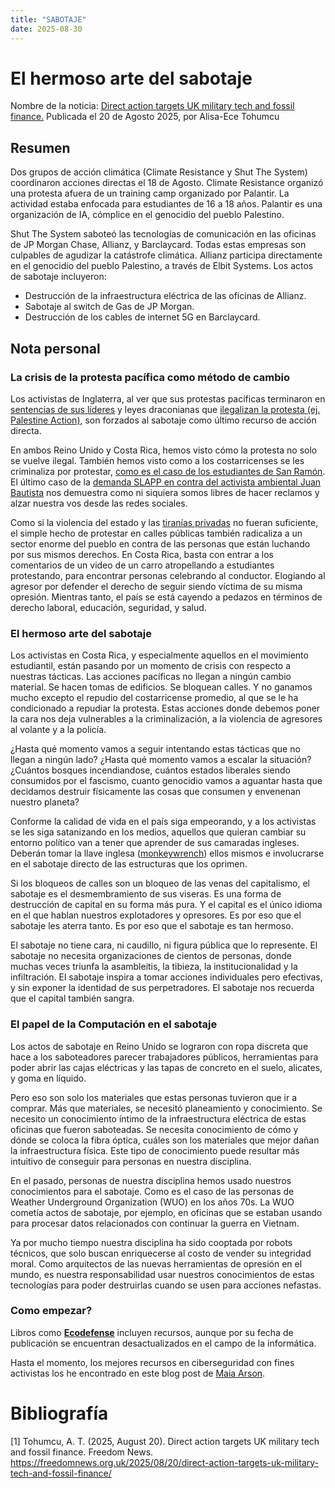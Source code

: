 ```yaml
---
title: "SABOTAJE"
date: 2025-08-30
---
```


# El hermoso arte del sabotaje

Nombre de la noticia: 
[Direct action targets UK military tech and fossil finance.](https://freedomnews.org.uk/2025/08/20/direct-action-targets-uk-military-tech-and-fossil-finance/)
Publicada el 20 de Agosto 2025, por Alisa-Ece Tohumcu

## Resumen
Dos grupos de acción climática (Climate Resistance y Shut The System) coordinaron acciones directas el 18 de Agosto.
Climate Resistance organizó una protesta afuera de un training camp organizado por Palantir. La actividad estaba enfocada para estudiantes de 16 a 18 años. Palantir es una organización de IA, cómplice en el genocidio del pueblo Palestino.

Shut The System saboteó las tecnologías de comunicación en las oficinas de  JP Morgan Chase, Allianz, y Barclaycard. Todas estas empresas son culpables de agudizar la catástrofe climática. Allianz participa directamente en el genocidio del pueblo Palestino, a través de Elbit Systems. Los actos de sabotaje incluyeron:

* Destrucción de la infraestructura eléctrica de las oficinas de Allianz.
* Sabotaje al switch de Gas de JP Morgan.
* Destrucción de los cables de internet 5G en Barclaycard.

## Nota personal

### La crisis de la protesta pacífica como método de cambio

Los activistas de Inglaterra, al ver que sus protestas pacíficas terminaron en [sentencias de sus líderes](https://www.theguardian.com/environment/article/2024/jul/18/five-just-stop-oil-supporters-jailed-over-protest-that-blocked-m25) y leyes draconianas que [ilegalizan la protesta (ej. Palestine Action)](https://www.ibanet.org/Proscription-of-Palestine-Action-a-dangerous-shift-in-the-law), son forzados al sabotaje como último recurso de acción directa.

En ambos Reino Unido y Costa Rica, hemos visto cómo la protesta no solo se vuelve ilegal. También hemos visto como a los costarricenses se les criminaliza por protestar, [como es el caso de los estudiantes de San Ramón](https://semanariouniversidad.com/pais/tribunal-absuelve-a-estudiantes-de-la-ucr-detenidos-en-2019-por-manifestarse-en-defensa-de-las-universidades-publicas/). El último caso de la [demanda SLAPP en contra del activista ambiental Juan Bautista](https://semanariouniversidad.com/pais/expertos-y-ecologistas-califican-como-inedita-inusual-y-desproporcional-demanda-contra-defensor-ambiental/) nos demuestra como ni siquiera somos libres de hacer reclamos y alzar nuestra vos desde las redes sociales. 

Como si la violencia del estado y las [tiranías privadas](https://youtu.be/FVt7U2YIgZs?si=ik6wZ_IX4B9hw4Fv) no fueran suficiente, el simple hecho de protestar en calles públicas también radicaliza a un sector enorme del pueblo en contra de las personas que están luchando por sus mismos derechos. En Costa Rica, basta con entrar a los comentarios de un video de un carro atropellando a estudiantes protestando, para encontrar personas celebrando al conductor. Elogiando al agresor por defender el derecho de seguir siendo víctima de su misma opresión. Mientras tanto, el país se está cayendo a pedazos en  términos de derecho laboral, educación, seguridad, y salud.

### El hermoso arte del sabotaje

Los activistas en Costa Rica, y especialmente aquellos en el movimiento estudiantil, están pasando por un momento de crisis con respecto a nuestras tácticas. Las acciones pacíficas no llegan a ningún cambio material. Se hacen tomas de edificios. Se bloquean calles. Y no ganamos mucho excepto el repudio del costarricense promedio, al que se le ha condicionado a repudiar la protesta. Estas acciones donde debemos poner la cara nos deja vulnerables a la criminalización, a la violencia de agresores al volante y a la policía.

¿Hasta qué momento vamos a seguir intentando estas tácticas que no llegan a ningún lado? ¿Hasta qué momento vamos a escalar la situación? ¿Cuántos bosques incendiandose, cuántos estados liberales siendo consumidos por el fascismo, cuanto genocidio vamos a aguantar hasta que decidamos destruir físicamente las cosas que consumen y envenenan nuestro planeta?

Conforme la calidad de vida en el país siga empeorando, y a los activistas se les siga satanizando en los medios, aquellos que quieran cambiar su entorno político van a tener que aprender de sus camaradas ingleses. Deberán tomar la llave inglesa ([monkeywrench](https://en.wikipedia.org/wiki/Ecodefense)) ellos mismos e involucrarse en el sabotaje directo de las estructuras que los oprimen.

Si los bloqueos de calles son un bloqueo de las venas del capitalismo, el sabotaje es el desmembramiento de sus viseras. Es una forma de destrucción de capital en su forma más pura. Y el capital es el único idioma en el que hablan nuestros explotadores y opresores. Es por eso que el sabotaje les aterra tanto. Es por eso que el sabotaje es tan hermoso.

El sabotaje no tiene cara, ni caudillo, ni figura pública que lo represente. El sabotaje no necesita organizaciones de cientos de personas, donde muchas veces triunfa la asambleitis, la tibieza, la institucionalidad y la infiltración. El sabotaje inspira a tomar acciones individuales pero efectivas, y sin exponer la identidad de sus perpetradores. El sabotaje nos recuerda que el capital también sangra.

### El papel de la Computación en el sabotaje

Los actos de sabotaje en Reino Unido se lograron con ropa discreta que hace a los saboteadores parecer trabajadores públicos, herramientas para poder abrir las cajas eléctricas y las tapas de concreto en el suelo, alicates, y goma en líquido.

Pero eso son solo los materiales que estas personas tuvieron que ir a comprar. Más que materiales, se necesitó planeamiento y conocimiento. Se necesito un conocimiento íntimo de la infraestructura eléctrica de estas oficinas que fueron saboteadas. Se necesita conocimiento de cómo y dónde se coloca la fibra óptica, cuáles son los materiales que mejor dañan la infraestructura física. Este tipo de conocimiento puede resultar más intuitivo de conseguir para personas en nuestra disciplina.

En el pasado, personas de nuestra disciplina hemos usado nuestros conocimientos para el sabotaje. Como es el caso de las personas de Weather Underground Organization (WUO) en los años 70s. La WUO cometía actos de sabotaje, por ejemplo, en oficinas que se estaban usando para procesar datos relacionados con continuar la guerra en Vietnam. 

Ya por mucho tiempo nuestra disciplina ha sido cooptada por robots técnicos, que solo buscan enriquecerse al costo de vender su integridad moral. Como arquitectos de las nuevas herramientas de opresión en el mundo, es nuestra responsabilidad usar nuestros conocimientos de estas tecnologías para poder destruirlas cuando se usen para acciones nefastas.

### Como empezar?

Libros como [**Ecodefense**](https://en.wikipedia.org/wiki/Ecodefense) incluyen recursos, aunque por su fecha de publicación se encuentran desactualizados en el campo de la informática.

Hasta el momento, los mejores recursos en ciberseguridad con fines activistas los he encontrado en este blog post de [Maia Arson](https://maia.crimew.gay/posts/please/). 


# Bibliografía

[1] Tohumcu, A. T. (2025, August 20). Direct action targets UK military tech and fossil finance. Freedom News. https://freedomnews.org.uk/2025/08/20/direct-action-targets-uk-military-tech-and-fossil-finance/

